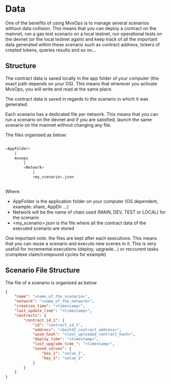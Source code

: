 # Data

One of the benefits of using MvxOps is to manage several scenarios without data collision.
This means that you can deploy a contract on the mainnet, run a gas test scenario on a local testnet, run operational tests on the devnet (or the local testnet again) and keep track of all the important data generated within these scenario such as contract address, tickers of created tokens, queries results and so on...

## Structure

The contract data is saved locally in the app folder of your computer (the exact path depends on your OS).
This means that wherever you activate MvxOps, you will write and read at the same place.

The contract data is saved in regards to the scenario in which it was generated.

Each scenario has a dedicated file per network. This means that you can run a scenario on the devnet and if you are
satisfied, launch the same scenario on the mainnet without changing any file.

The files organised as below:

```bash

<AppFolder>
    |
    mvxops
        |
        <Network>
            |
            <my_scenario>.json
        
```

Where:

- AppFolder is the application folder on your computer (OS dependent, example: share, AppDir ...)
- Network will be the name of chain used (MAIN, DEV, TEST or LOCAL) for the scenario
- <my_scenario>.json is the file where all the contract data of the executed scenario are stored

One important note: the files are kept after each executions. This means that you can reuse a scenario and execute new scenes
in it. This is very usefull for incremental executions (deploy, upgrade...) or reccurent tasks (complexe claim/compound cycles for example)

## Scenario File Structure

The file of a scenario is organised as below

```json
{
    "name": "<name_of_the_scenario>",
    "network": "<name_of_the_network>",
    "creation_time": "<timestamp>",
    "last_update_time": "<timestamp>",
    "contracts": {
        "contract_id_1": {
            "id": "contract_id_1",
            "address": "<bech32_contract_address>",
            "wasm_hash": "<last_uploaded_contract_hash>",
            "deploy_time": "<timestamp>",
            "last_upgrade_time_": "<timestamp>",
            "saved_values": {
                "key_1": "value_1",
                "key_2": "value_2"
            }
        }
    }
}
```
